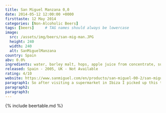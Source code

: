 ```yaml
---
title: San Miguel Manzana 0,0
date: 2014-05-12 12:00:00 +0000
firsttaste: 12 May 2014
categories: [Non-Alcoholic Beers]
tags: [beers]     # TAG names should always be lowercase
image:
  src: /assets/img/beers/san-mig-man.JPG
  height: 240
  width: 240
  alt: SanMiguelManzana
country: Spain
abv: 0.0%
ingredients: water, barley malt, hops, apple juice from concentrate, sugar from fruit, apple aroma, concentrated lemon juice.
released: Spain - 2005, UK - Not Available
rating: 4/10
website: https://www.sanmiguel.com/en/producto/san-miguel-00-2/san-miguel-00-manzana/
paragraph1: So after visiting a supermarket in Ibiza I picked up this to try and it was very easy to drink as it was like a soft drink with the apple flavours along with the light malt notes. however it was very much a one off thing to try as a apple tango would give you the same result, so I quickly went back to its not fruity brother San Miguel 0,0 for the rest of the holiday.
paragraph2: 
paragraph3: 
---
```

{% include beertable.md %}
